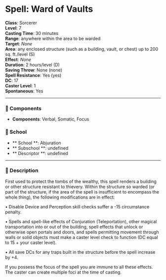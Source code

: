 
# Spell: Ward of Vaults
**Class**: Sorcerer  
**Level**: 7  
**Casting Time**: 30 minutes  
**Range**: anywhere within the area to be warded  
**Target**: _None_  
**Area**: any enclosed structure (such as a building,  vault, or chest) up to 200 sq. ft./level (S)  
**Effect**: _None_  
**Duration**: 2 hours/level (D)  
**Saving Throw**: None (none)  
**Spell Resistance**: Yes (yes)  
**DC**: 17  
**Caster Level**: 1  
**Spontaneous**: Yes

---

### 🔮 Components
- **Components**: Verbal, Somatic, Focus

### 🏫 School
- ** School **: Abjuration
- ** Subschool **: undefined
- ** Descriptor **: undefined
---

### 📜 Description
First used to protect the tombs of the wealthy, this spell renders a building or other structure resistant to thievery. Within the structure so warded (or part of the structure, if the area of the spell is insufficient to encompass the whole thing), the following modifications are in effect:

• Disable Device and Perception skill checks suffer a -15 circumstance penalty.

• Spells and spell-like effects of Conjuration (Teleportation), other magical transportation into or out of the building, spell effects that unlock or otherwise open portals and doors, and spells permitting movement through walls or solid objects must make a caster level check to function (DC equal to 15 + your caster level).

• All save DCs for any traps built in the structure before the spell increase by +4.

If you possess the focus of the spell you are immune to all these effects. The caster can create multiple foci at the time of casting.
